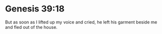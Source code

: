 # Genesis 39:18

But as soon as I lifted up my voice and cried, he left his garment beside me and fled out of the house.
